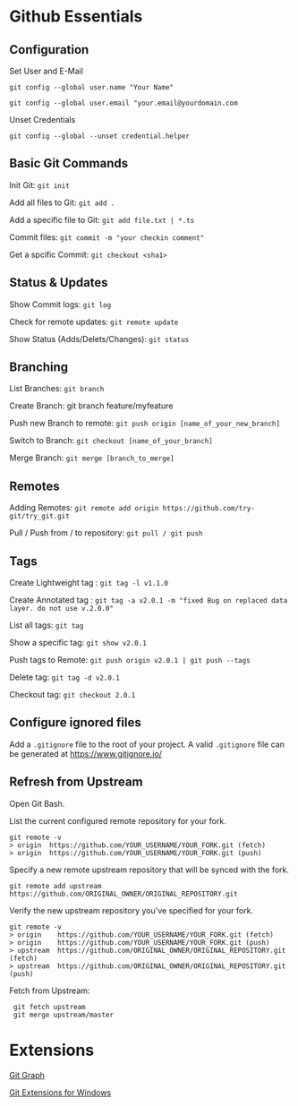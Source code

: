 # Github Essentials

## Configuration

Set User and E-Mail

`git config --global user.name "Your Name"`

`git config --global user.email "your.email@yourdomain.com`

Unset Credentials

`git config --global --unset credential.helper`

## Basic Git Commands

Init Git: `git init`

Add all files to Git: `git add .`

Add a specific file to Git: `git add file.txt | *.ts`

Commit files: `git commit -m "your checkin comment"`

Get a spcific Commit: `git checkout <sha1>`

## Status & Updates

Show Commit logs: `git log`

Check for remote updates: `git remote update`

Show Status (Adds/Delets/Changes): `git status`

## Branching

List Branches: `git branch`

Create Branch: git branch feature/myfeature

Push new Branch to remote: `git push origin [name_of_your_new_branch]`

Switch to Branch: `git checkout [name_of_your_branch]`

Merge Branch: `git merge [branch_to_merge]`

## Remotes

Adding Remotes: `git remote add origin https://github.com/try-git/try_git.git`

Pull / Push from / to repository: `git pull / git push`

## Tags

Create Lightweight tag : `git tag -l v1.1.0`

Create Annotated tag : `git tag -a v2.0.1 -m "fixed Bug on replaced data layer. do not use v.2.0.0"`

List all tags: `git tag`

Show a specific tag: `git show v2.0.1`

Push tags to Remote: `git push origin v2.0.1 | git push --tags`

Delete tag: `git tag -d v2.0.1`

Checkout tag: `git checkout 2.0.1`

## Configure ignored files

Add a `.gitignore` file to the root of your project. A valid `.gitignore` file can be generated at https://www.gitignore.io/

## Refresh from Upstream

Open Git Bash.

List the current configured remote repository for your fork.

```
git remote -v
> origin  https://github.com/YOUR_USERNAME/YOUR_FORK.git (fetch)
> origin  https://github.com/YOUR_USERNAME/YOUR_FORK.git (push)
```

Specify a new remote upstream repository that will be synced with the fork.

```
git remote add upstream https://github.com/ORIGINAL_OWNER/ORIGINAL_REPOSITORY.git
```

Verify the new upstream repository you've specified for your fork.

```
git remote -v
> origin    https://github.com/YOUR_USERNAME/YOUR_FORK.git (fetch)
> origin    https://github.com/YOUR_USERNAME/YOUR_FORK.git (push)
> upstream  https://github.com/ORIGINAL_OWNER/ORIGINAL_REPOSITORY.git (fetch)
> upstream  https://github.com/ORIGINAL_OWNER/ORIGINAL_REPOSITORY.git (push)
```

Fetch from Upstream:

```
 git fetch upstream
 git merge upstream/master
```

# Extensions

[Git Graph](https://marketplace.visualstudio.com/items?itemName=mhutchie.git-graph)

[Git Extensions for Windows](https://github.com/gitextensions/gitextensions)
